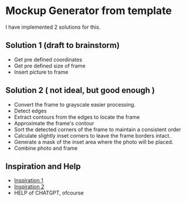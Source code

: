 # Mockup Generator from template

I have implemented 2 solutions for this.

## Solution 1 (draft to brainstorm)

- Get pre defined coordinates
- Get pre defined size of frame
- Insert picture to frame

## Solution 2 ( not ideal, but good enough )

- Convert the frame to grayscale easier processing.
- Detect edges
- Extract contours from the edges   to locate the frame
- Approximate the frame's contour
- Sort the detected corners of the frame to maintain a consistent order
- Calculate slightly inset corners to leave the frame borders intact.
- Generate a mask of the inset area where the photo will be placed.
- Combine photo and frame


## Inspiration and Help
-    [Inspiration 1](https://github.com/CTDave001/automated_mockups/blob/main/)
-    [Inspiration 2](https://github.com/kashifulhaque/product-mockup-node-python/tree/main)
-    HELP  of CHATGPT, ofcourse 

